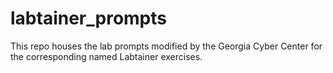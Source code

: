 labtainer_prompts
=================

This repo houses the lab prompts modified by the Georgia Cyber Center for the
corresponding named Labtainer exercises.
